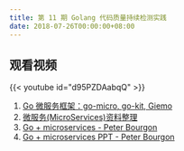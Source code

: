 ```yaml
---
title: 第 11 期 Golang 代码质量持续检测实践
date: 2018-07-26T00:00:00+08:00
---
```


## 观看视频

{{< youtube id="d95PZDAabqQ" >}}

1. [Go 微服务框架：go-micro, go-kit, Giemo](https://medium.com/seek-blog/microservices-in-go-2fc1570f6800)
2. [微服务(MicroServices)资料整理](https://www.iamle.com/archives/2033.html)
3. [Go + microservices - Peter Bourgon](https://github.com/peterbourgon/go-microservices)
4. [Go + microservices PPT - Peter Bourgon](http://peter.bourgon.org/applied-go-kit/#1)
